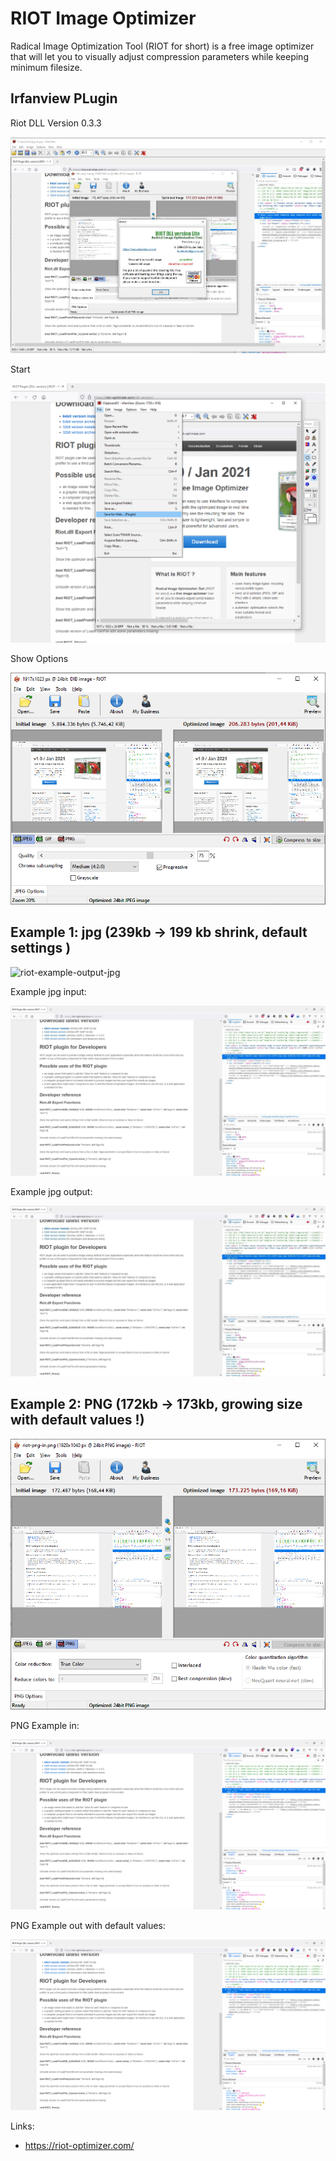 
# RIOT  Image Optimizer

Radical Image Optimization Tool (RIOT for short) is a free image optimizer that will let you to visually adjust compression parameters while keeping minimum filesize.

## Irfanview PLugin

Riot DLL Version 0.3.3

![Riot-Version](../pics/2022-02-02-10-26-49_riot_Version.jpg)

Start

![Start-Riot-In-Irfanview](../pics/2022-02-02-10-09-23-irfanview-riot.png)

Show Options

![show-riot-options](../pics/2022-02-02-10-10-07.png)

## Example 1: jpg (239kb -> 199 kb shrink, default settings )

![riot-example-output-jpg](../pics/2022-02-02-10-22-50.png)

Example jpg input:

![riot-example-input-jpg](../pics/riot-jpg-in.jpg)

Example jpg output:

![](../pics/riot-jpg-out.jpg)

## Example 2: PNG (172kb -> 173kb, growing size with default values !)

![](../pics/2022-02-02-10-19-03.png)

PNG Example in:

![](../pics/riot-png-in.png)

PNG Example out with default values:

![](../pics/riot-png-in.png)

Links:

* <https://riot-optimizer.com/>